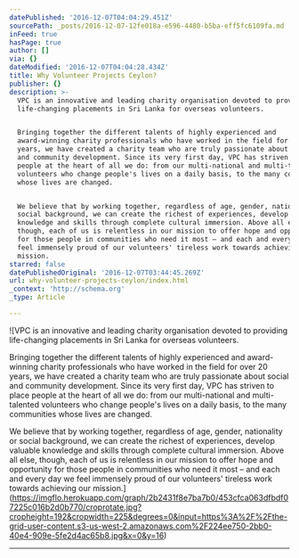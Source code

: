 ```yaml
---
datePublished: '2016-12-07T04:04:29.451Z'
sourcePath: _posts/2016-12-07-12fe018a-e596-4480-b5ba-eff5fc6109fa.md
inFeed: true
hasPage: true
author: []
via: {}
dateModified: '2016-12-07T04:04:28.434Z'
title: Why Volunteer Projects Ceylon?
publisher: {}
description: >-
  VPC is an innovative and leading charity organisation devoted to providing
  life-changing placements in Sri Lanka for overseas volunteers.


  Bringing together the different talents of highly experienced and
  award-winning charity professionals who have worked in the field for over 20
  years, we have created a charity team who are truly passionate about social
  and community development. Since its very first day, VPC has striven to place
  people at the heart of all we do: from our multi-national and multi-talented
  volunteers who change people's lives on a daily basis, to the many communities
  whose lives are changed.


  We believe that by working together, regardless of age, gender, nationality or
  social background, we can create the richest of experiences, develop valuable
  knowledge and skills through complete cultural immersion. Above all else,
  though, each of us is relentless in our mission to offer hope and opportunity
  for those people in communities who need it most – and each and every day we
  feel immensely proud of our volunteers' tireless work towards achieving our
  mission.
starred: false
datePublishedOriginal: '2016-12-07T03:44:45.269Z'
url: why-volunteer-projects-ceylon/index.html
_context: 'http://schema.org'
_type: Article

---
```

![VPC is an innovative and leading charity organisation devoted to providing life-changing placements in Sri Lanka for overseas volunteers.

Bringing together the different talents of highly experienced and award-winning charity professionals who have worked in the field for over 20 years, we have created a charity team who are truly passionate about social and community development. Since its very first day, VPC has striven to place people at the heart of all we do: from our multi-national and multi-talented volunteers who change people's lives on a daily basis, to the many communities whose lives are changed.

We believe that by working together, regardless of age, gender, nationality or social background, we can create the richest of experiences, develop valuable knowledge and skills through complete cultural immersion. Above all else, though, each of us is relentless in our mission to offer hope and opportunity for those people in communities who need it most – and each and every day we feel immensely proud of our volunteers' tireless work towards achieving our mission.](https://imgflo.herokuapp.com/graph/2b2431f8e7ba7b0/453cfca063dfbdf07225c016b2d0b770/croprotate.jpg?cropheight=192&cropwidth=225&degrees=0&input=https%3A%2F%2Fthe-grid-user-content.s3-us-west-2.amazonaws.com%2F224ee750-2bb0-40e4-909e-5fe2d4ac65b8.jpg&x=0&y=16)

---